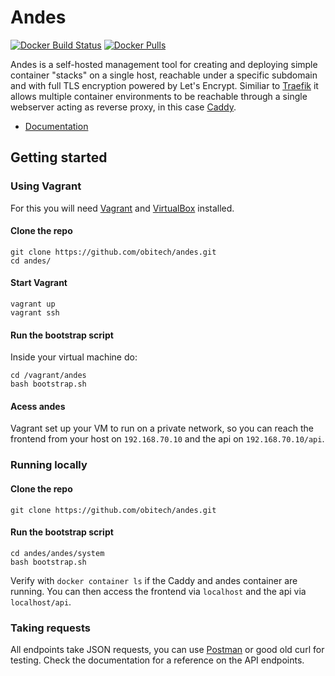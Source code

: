 # Andes
[![Docker Build Status](https://img.shields.io/docker/build/obitech/andes.svg)](https://hub.docker.com/r/obitech/andes/builds/) [![Docker Pulls](https://img.shields.io/docker/pulls/obitech/andes.svg)](https://hub.docker.com/r/obitech/andes/)

Andes is a self-hosted management tool for creating and deploying simple container "stacks" on a single host, reachable under a specific subdomain and with full TLS encryption powered by Let's Encrypt. Similiar to [Traefik](https://traefik.io) it allows multiple container environments to be reachable through a single webserver acting as reverse proxy, in this case [Caddy](https://caddyserver.com).

* [Documentation](https://obitech.github.io/andes/)

## Getting started
### Using Vagrant
For this you will need [Vagrant](https://www.vagrantup.com/downloads.html) and [VirtualBox](https://www.virtualbox.org/wiki/Downloads) installed.

#### Clone the repo
```
git clone https://github.com/obitech/andes.git
cd andes/
```
#### Start Vagrant
```
vagrant up
vagrant ssh
```
#### Run the bootstrap script
Inside your virtual machine do:

```
cd /vagrant/andes
bash bootstrap.sh
```
#### Acess andes
Vagrant set up your VM to run on a private network, so you can reach the frontend from your host on ``192.168.70.10`` and the api on ``192.168.70.10/api``. 

### Running locally
#### Clone the repo
```
git clone https://github.com/obitech/andes.git
``` 

#### Run the bootstrap script
```
cd andes/andes/system
bash bootstrap.sh
```

Verify with ``docker container ls`` if the Caddy and andes container are running. You can then access the frontend via ``localhost`` and the api via ``localhost/api``.

### Taking requests
All endpoints take JSON requests, you can use [Postman](https://www.getpostman.com/) or good old curl for testing. Check the documentation for a reference on the API endpoints.